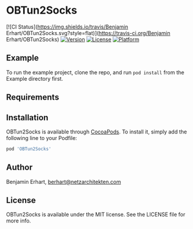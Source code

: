 # OBTun2Socks

[![CI Status](https://img.shields.io/travis/Benjamin Erhart/OBTun2Socks.svg?style=flat)](https://travis-ci.org/Benjamin Erhart/OBTun2Socks)
[![Version](https://img.shields.io/cocoapods/v/OBTun2Socks.svg?style=flat)](https://cocoapods.org/pods/OBTun2Socks)
[![License](https://img.shields.io/cocoapods/l/OBTun2Socks.svg?style=flat)](https://cocoapods.org/pods/OBTun2Socks)
[![Platform](https://img.shields.io/cocoapods/p/OBTun2Socks.svg?style=flat)](https://cocoapods.org/pods/OBTun2Socks)

## Example

To run the example project, clone the repo, and run `pod install` from the Example directory first.

## Requirements

## Installation

OBTun2Socks is available through [CocoaPods](https://cocoapods.org). To install
it, simply add the following line to your Podfile:

```ruby
pod 'OBTun2Socks'
```

## Author

Benjamin Erhart, berhart@netzarchitekten.com

## License

OBTun2Socks is available under the MIT license. See the LICENSE file for more info.
